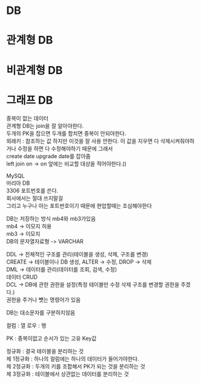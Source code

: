 # DB

# 관계형 DB 

# 비관계형 DB

# 그래프 DB



중복이 없는 데이터  
관계형 DB는 join을 잘 알아야한다.  
두개의 PK을 잡으면 두개를 합치면 중복이 안되야한다.  
외래키 : 참조하는 값 하지만 이것을 잘 사용 안한다. 이 값을 지우면 다 삭제시켜줘야하거나 수정을 하면 다 수정해야하기 때문에 그래서  
create date upgrade date를 잡아줌  
left join on -> on 앞에는 비교할 대상을 적어야한다.()  

MySQL  
마리아 DB   
3306 포트번호를 쓴다.  
회사에서는 절대 쓰지말걸  
그리고 누구나 아는 포트번호이기 때문에 현업할때는 조심해야한다  

DB는 저장하는 방식 mb4와 mb3가있음  
mb4 -> 이모지 허용  
mb3 -> 이모지   
DB의 문자열자료형 -> VARCHAR  

DDL -> 전체적인 구조를 관리(테이블을 생성, 삭제, 구조를 변경)  
CREATE -> 테이블이나 DB 생성, ALTER -> 수정, DROP -> 삭제  
DML -> 데이터를 관리(데이터를 조회, 검색, 수정)  
데이터 CRUD  
DCL -> DB에 관한 권한을 설정(특정 테이블만 수정 삭제 구조를 변경할 권한을 주겠다.)  
권한을 주거나 뻇는 명령어가 있음  

DB는 대소문자를 구분하지않음  

컬럼 : 열 로우 : 행  

PK : 중복이없고 순서가 있는 고유 Key값  
 
정규화 : 결국 테이블을 분리하는 것  
제 1정규화 : 하나의 컬럼에는 하나의 데이터가 들어가야한다.  
제 2정규화 : 두개의 키를 조합해서 PK가 되는 것을 분리하는 것   
제 3정규화 : 테이블에서 상관없는 데이터를 분리하는 것  
